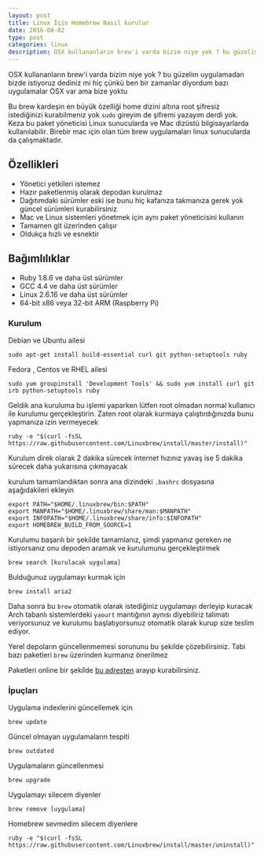```yaml
---
layout: post
title: Linux İçin Homebrew Nasıl kurulur
date: 2016-08-02
type: post
categories: linux
description: OSX kullananların brew'i varda bizim niye yok ? bu güzelim uygulamadan bizde istiyoruz dediniz mi hiç çünkü ben bir zamanlar diyordum bazı uygulamalar
---
```


OSX kullananların brew'i varda bizim niye yok ? bu güzelim uygulamadan bizde istiyoruz dediniz mi hiç çünkü ben bir zamanlar diyordum bazı uygulamalar OSX var ama bize yoktu

Bu brew kardeşin en büyük özelliği home dizini altına root şifresiz istediğinizi kurabilmeniz yok `sudo` gireyim de şifremi yazayım derdi yok. Keza bu paket yöneticisi Linux sunucularda ve Mac dizüstü bilgisayarlarda kullanılabilir. Birebir mac için olan tüm brew uygulamaları linux sunucularda da çalışmaktadır.

## Özellikleri

- Yönetici yetkileri istemez
- Hazır paketlenmiş olarak depodan kurulmaz
- Dağıtımdaki sürümler eski ise bunu hiç kafanıza takmanıza gerek yok güncel sürümleri kurabilirsiniz
- Mac ve Linux sistemleri yönetmek için aynı paket yöneticisini kullanın
- Tamamen git üzerinden çalışır
- Oldukça hızlı ve esnektir

## Bağımlılıklar

- Ruby 1.8.6 ve daha üst sürümler
- GCC 4.4 ve daha üst sürümler
- Linux 2.6.16 ve daha üst sürümler
- 64-bit x86 veya 32-bit ARM (Raspberry Pi)

### Kurulum

Debian ve Ubuntu ailesi

```console
sudo apt-get install build-essential curl git python-setuptools ruby
```

Fedora , Centos ve RHEL ailesi

```console
sudo yum groupinstall 'Development Tools' && sudo yum install curl git irb python-setuptools ruby
```

Geldik ana kuruluma bu işlemi yaparken lütfen root olmadan normal kullanıcı ile kurulumu gerçekleştirin. Zaten root olarak kurmaya çalıştırdığınızda bunu yapmanıza izin vermeyecek

```console
ruby -e "$(curl -fsSL https://raw.githubusercontent.com/Linuxbrew/install/master/install)"
```

Kurulum direk olarak 2 dakika sürecek internet hızınız yavaş ise 5 dakika sürecek daha yukarısına çıkmayacak

kurulum tamamlandıktan sonra ana dizindeki `.bashrc` dosyasına aşağıdakileri ekleyin

```console
export PATH="$HOME/.linuxbrew/bin:$PATH"
export MANPATH="$HOME/.linuxbrew/share/man:$MANPATH"
export INFOPATH="$HOME/.linuxbrew/share/info:$INFOPATH"
export HOMEBREW_BUILD_FROM_SOURCE=1
```

Kurulumu başarılı bir şekilde tamamlanız, şimdi yapmanız gereken ne istiyorsanız onu depoden aramak ve kurulumunu gerçekleştirmek

```console
brew search [kurulacak uygulama]
```

Bulduğunuz uygulamayı kurmak için

```console
brew install aria2
```

Daha sonra bu `brew` otomatik olarak istediğiniz uygulamayı derleyip kuracak Arch tabanlı sistemlerdeki `yaourt` mantığının aynısı diyebiliriz talimatı veriyorsunuz ve kurulumu başlatıyorsunuz otomatik olarak kurup size teslim ediyor.

Yerel depoların güncellenmemesi sorununu bu şekilde çözebilirsiniz. Tabi bazı paketleri `brew` üzerinden kurmanız önerilmez

Paketleri online bir şekilde [bu adresten](http://braumeister.org/) arayıp kurabilirsiniz.

### İpuçları

Uygulama indexlerini güncellemek için

```console
brew update
```

Güncel olmayan uygulamaların tespiti

```console
brew outdated
```

Uygulamaların güncellenmesi

```console
brew upgrade
```

Uygulamayı silecem diyenler

```console
brew remove [uygulama]
```

Homebrew sevmedim silecem diyenlere

```console
ruby -e "$(curl -fsSL https://raw.githubusercontent.com/Linuxbrew/install/master/uninstall)"
```
